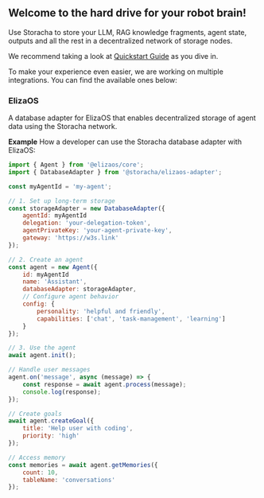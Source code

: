 ## Welcome to the hard drive for your robot brain! 
Use Storacha to store your LLM, RAG knowledge fragments, agent state, outputs and all the rest in a decentralized network of storage nodes.

We recommend taking a look at [Quickstart Guide](https://docs.storacha.network/quickstart/) as you dive in. 

To make your experience even easier, we are working on multiple integrations. You can find the available ones below:

### ElizaOS
A database adapter for ElizaOS that enables decentralized storage of agent data using the Storacha network.

**Example**
How a developer can use the Storacha database adapter with ElizaOS:
```Node.js
import { Agent } from '@elizaos/core';
import { DatabaseAdapter } from '@storacha/elizaos-adapter';

const myAgentId = 'my-agent';

// 1. Set up long-term storage
const storageAdapter = new DatabaseAdapter({
    agentId: myAgentId
    delegation: 'your-delegation-token',
    agentPrivateKey: 'your-agent-private-key',
    gateway: 'https://w3s.link' 
});

// 2. Create an agent
const agent = new Agent({
    id: myAgentId
    name: 'Assistant',
    databaseAdapter: storageAdapter,
    // Configure agent behavior
    config: {
        personality: 'helpful and friendly',
        capabilities: ['chat', 'task-management', 'learning']
    }
});

// 3. Use the agent
await agent.init();

// Handle user messages
agent.on('message', async (message) => {
    const response = await agent.process(message);
    console.log(response);
});

// Create goals
await agent.createGoal({
    title: 'Help user with coding',
    priority: 'high'
});

// Access memory
const memories = await agent.getMemories({
    count: 10,
    tableName: 'conversations'
});
```
